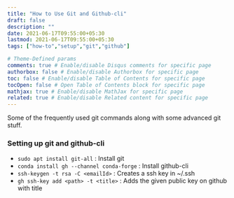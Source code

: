 ```yaml
---
title: "How to Use Git and Github-cli"
draft: false
description: ""
date: 2021-06-17T09:55:00+05:30
lastmod: 2021-06-17T09:55:00+05:30
tags: ["how-to","setup","git","github"]

# Theme-Defined params
comments: true # Enable/disable Disqus comments for specific page
authorbox: false # Enable/disable Authorbox for specific page
toc: false # Enable/disable Table of Contents for specific page
tocOpen: false # Open Table of Contents block for specific page
mathjax: true # Enable/disable MathJax for specific page
related: true # Enable/disable Related content for specific page
---
```


Some of the frequently used git commands along with some advanced git stuff.

<!--more-->

### Setting up git and github-cli
- `sudo apt install git-all` : Install git
- `conda install gh --channel conda-forge` : Install github-cli
- `ssh-keygen -t rsa -C <emailId>` : Creates a ssh key in ~/.ssh
- `gh ssh-key add <path> -t <title>` : Adds the given public key on github with title <title>
- After these steps, one can directly clone the github using the SSH url.
- The SSH keys takes care of multi/2 FA auth and only password will be asked while git operations.

### Basic Git commands
- `git clone <url> <path>` : Clones the repo to the specified path. Options 
    - `-b` : Clones the particular branch
    - `-o` : Clones the particular origin
    - `--recurse-submodules` : Clones the submodules as well
- `git add <path>` : Adds the changes in the <path> to the staging area
- `git commit <path> -m <message>` :  Commits the changes on the <path> with the <message>
- `git push <remote> <branch>` : Pushes the commits to <remote>/<branch>. Default, <remote>=origin, <branch>=main. Options
    - `-u/--set-upstream` : Pushed the commits + sets the upstream for the current branch
    - `-d/--delete` : Deletes the <branch> in the remote repository
- `git pull <remote> <branch>` : Pulls the commits from the <remote>/<branch>
- `git checkout <branch>` : Switches to the <branch> locally
    - `-b` : Creates a new branch and switches to it
- `git branch` : List, create or delete branches
    - `-d <branch>` : Deletes <branch> locally.
    - `--list` : Lists all the available branches locally.
    - `-m/-M <oldbranch> <newbranch>` : Renames the <oldbranch> to <newbranch>
- `git submodule` : Initialize, update or inspect submodules
    - `add <url> <path>` : Adds a new submodule to the specified path and adds an entry in `.gitmodules`
    - `status` : Shows the status of all the submodules in the current repo
    - `init <path>` : Initializes a submodule on the specified <path> and updates it in `.git/config`
    - `deinit <path>` : Unregisters a submodule on the specified <path> and removes it from `.git/config`
    - `update` Update the registered submodules to match what the superproject expects by cloning missing submodules, fetching missing commits in submodules and updating the working tree of the submodules. Following options are supported
        - `--rebase` : the current branch of the submodule will be rebased onto the commit recorded in the superproject.
        - `--merge` : the commit recorded in the superproject will be merged into the current branch in the submodule.
        - `--checkout` : the commit recorded in the superproject will be checked out in the submodule on a detached HEAD.


### Basic Github-cli commands
- `gh repo` : Works with Github Repositories
    - `clone` : Clones the repo
    - `create` : Creates a new repo in the pwd
    - `list` : Lists all the repos
    - `view <name>` : Views a repo
- `gh secret` : Works with Github Repo Secrets
- `gh ssh-key` : Works with github ssh keys

